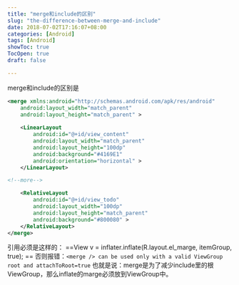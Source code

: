```yaml
---
title: "merge和include的区别"
slug: "the-difference-between-merge-and-include"
date: 2018-07-02T17:16:07+08:00
categories: [Android]
tags: [Android]
showToc: true
TocOpen: true
draft: false

---
```

                
merge和include的区别是
```xml
<merge xmlns:android="http://schemas.android.com/apk/res/android"  
    android:layout_width="match_parent"  
    android:layout_height="match_parent" >  
  
    <LinearLayout  
        android:id="@+id/view_content"  
        android:layout_width="match_parent"  
        android:layout_height="100dp"  
        android:background="#4169E1"  
        android:orientation="horizontal" >  
    </LinearLayout>  

<!--more-->

    <RelativeLayout  
        android:id="@+id/view_todo"  
        android:layout_width="100dp"  
        android:layout_height="match_parent"  
        android:background="#800080" >  
    </RelativeLayout>  
</merge>  
```
引用必须是这样的：
==View v = inflater.inflate(R.layout.el_marge, itemGroup, true);  ==
 否则报错：`<merge /> can be used only with a valid ViewGroup root and attachToRoot=true`
 也就是说：merge是为了减少include里的根ViewGroup，那么inflate的marge必须放到ViewGroup中。
